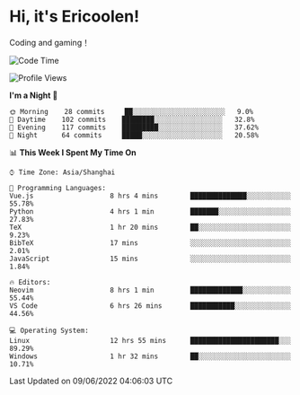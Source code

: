 # Hi, it's Ericoolen!
Coding and gaming！

<!--START_SECTION:waka-->
![Code Time](http://img.shields.io/badge/Code%20Time-315%20hrs%2059%20mins-blue)

![Profile Views](http://img.shields.io/badge/Profile%20Views-12-blue)

**I'm a Night 🦉** 

```text
🌞 Morning    28 commits     ██░░░░░░░░░░░░░░░░░░░░░░░   9.0% 
🌆 Daytime    102 commits    ████████░░░░░░░░░░░░░░░░░   32.8% 
🌃 Evening    117 commits    █████████░░░░░░░░░░░░░░░░   37.62% 
🌙 Night      64 commits     █████░░░░░░░░░░░░░░░░░░░░   20.58%

```


📊 **This Week I Spent My Time On** 

```text
⌚︎ Time Zone: Asia/Shanghai

💬 Programming Languages: 
Vue.js                   8 hrs 4 mins        ██████████████░░░░░░░░░░░   55.78% 
Python                   4 hrs 1 min         ███████░░░░░░░░░░░░░░░░░░   27.83% 
TeX                      1 hr 20 mins        ██░░░░░░░░░░░░░░░░░░░░░░░   9.23% 
BibTeX                   17 mins             ░░░░░░░░░░░░░░░░░░░░░░░░░   2.01% 
JavaScript               15 mins             ░░░░░░░░░░░░░░░░░░░░░░░░░   1.84%

🔥 Editors: 
Neovim                   8 hrs 1 min         █████████████░░░░░░░░░░░░   55.44% 
VS Code                  6 hrs 26 mins       ███████████░░░░░░░░░░░░░░   44.56%

💻 Operating System: 
Linux                    12 hrs 55 mins      ██████████████████████░░░   89.29% 
Windows                  1 hr 32 mins        ██░░░░░░░░░░░░░░░░░░░░░░░   10.71%

```


 Last Updated on 09/06/2022 04:06:03 UTC
<!--END_SECTION:waka-->

